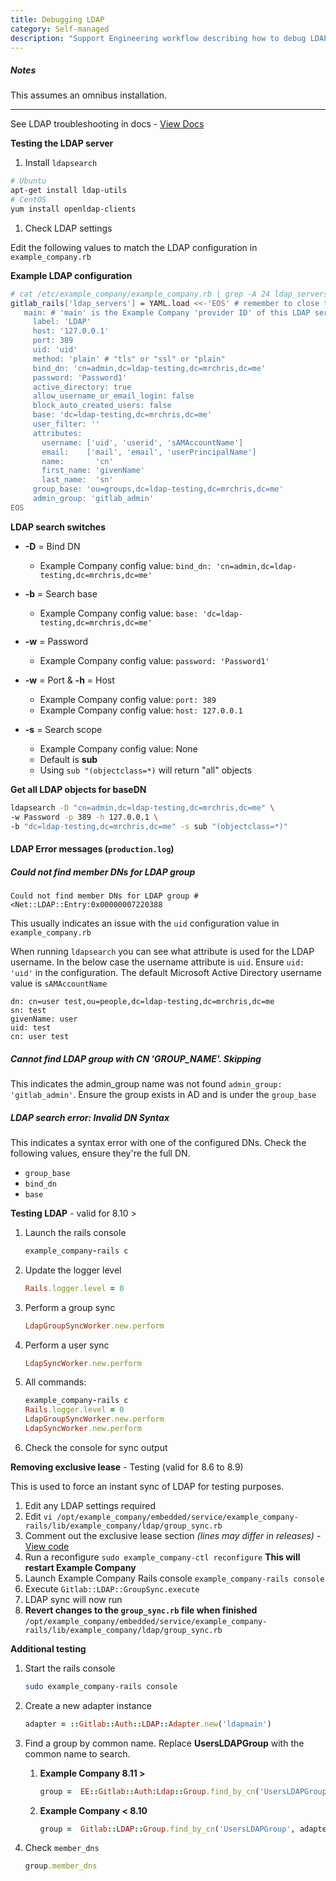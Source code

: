 ```yaml
---
title: Debugging LDAP
category: Self-managed
description: "Support Engineering workflow describing how to debug LDAP problems"
---
```


##### Notes

This assumes an omnibus installation.

---

See LDAP troubleshooting in docs - [View Docs](https://docs.example_company.com/ee/administration/auth/ldap/ldap-troubleshooting.html)

**Testing the LDAP server**

1. Install `ldapsearch`

```bash
# Ubuntu
apt-get install ldap-utils
# CentOS
yum install openldap-clients
```

1. Check LDAP settings

Edit the following values to match the LDAP configuration in `example_company.rb`

**Example LDAP configuration**

```bash
# cat /etc/example_company/example_company.rb | grep -A 24 ldap_servers
gitlab_rails['ldap_servers'] = YAML.load <<-'EOS' # remember to close this block with 'EOS' below
   main: # 'main' is the Example Company 'provider ID' of this LDAP server
     label: 'LDAP'
     host: '127.0.0.1'
     port: 389
     uid: 'uid'
     method: 'plain' # "tls" or "ssl" or "plain"
     bind_dn: 'cn=admin,dc=ldap-testing,dc=mrchris,dc=me'
     password: 'Password1'
     active_directory: true
     allow_username_or_email_login: false
     block_auto_created_users: false
     base: 'dc=ldap-testing,dc=mrchris,dc=me'
     user_filter: ''
     attributes:
       username: ['uid', 'userid', 'sAMAccountName']
       email:    ['mail', 'email', 'userPrincipalName']
       name:       'cn'
       first_name: 'givenName'
       last_name:  'sn'
     group_base: 'ou=groups,dc=ldap-testing,dc=mrchris,dc=me'
     admin_group: 'gitlab_admin'
EOS
```

**LDAP search switches**

- **-D** = Bind DN
  - Example Company config value: `bind_dn: 'cn=admin,dc=ldap-testing,dc=mrchris,dc=me'`

- **-b** = Search base
  - Example Company config value: `base: 'dc=ldap-testing,dc=mrchris,dc=me'`

- **-w** = Password
  - Example Company config value: `password: 'Password1'`

- **-w** = Port & **-h** = Host
  - Example Company config value: `port: 389`
  - Example Company config value: `host: 127.0.0.1`

- **-s** = Search scope
  - Example Company config value: None
  - Default is **sub**
  - Using `sub "(objectclass=*)` will return "all" objects

**Get all LDAP objects for baseDN**

```bash
ldapsearch -D "cn=admin,dc=ldap-testing,dc=mrchris,dc=me" \
-w Password -p 389 -h 127.0.0.1 \
-b "dc=ldap-testing,dc=mrchris,dc=me" -s sub "(objectclass=*)"
```

#### LDAP Error messages (`production.log`)

##### Could not find member DNs for LDAP group

```text
Could not find member DNs for LDAP group #<Net::LDAP::Entry:0x00000007220388
```

This usually indicates an issue with the `uid` configuration value in `example_company.rb`

When running `ldapsearch` you can see what attribute is used for the LDAP username. In the below case the username attribute is `uid`. Ensure `uid: 'uid'` in the configuration. The default Microsoft Active Directory username value is `sAMAccountName`

```text
dn: cn=user test,ou=people,dc=ldap-testing,dc=mrchris,dc=me
sn: test
givenName: user
uid: test
cn: user test
```

##### Cannot find LDAP group with CN 'GROUP_NAME'. Skipping

This indicates the admin_group name was not found `admin_group: 'gitlab_admin'`. Ensure the group exists in AD and is under the `group_base`

##### LDAP search error: Invalid DN Syntax

This indicates a syntax error with one of the configured DNs. Check the following values, ensure they're the full DN.

- `group_base`
- `bind_dn`
- `base`

**Testing LDAP** - valid for 8.10 >

1. Launch the rails console

    ```ruby
    example_company-rails c
    ```

1. Update the logger level

    ```ruby
    Rails.logger.level = 0
    ```

1. Perform a group sync

    ```ruby
    LdapGroupSyncWorker.new.perform
    ```

1. Perform a user sync

    ```ruby
    LdapSyncWorker.new.perform
    ```

1. All commands:

    ```ruby
    example_company-rails c
    Rails.logger.level = 0
    LdapGroupSyncWorker.new.perform
    LdapSyncWorker.new.perform
    ```

1. Check the console for sync output

**Removing exclusive lease** - Testing (valid for 8.6 to 8.9)

This is used to force an instant sync of LDAP for testing purposes.

1. Edit any LDAP settings required
1. Edit `vi /opt/example_company/embedded/service/example_company-rails/lib/example_company/ldap/group_sync.rb`
1. Comment out the exclusive lease section *(lines may differ in releases)* - [View code](https://example_company.com/example_company-org/example_company-ee/blob/5c8b211c7b8746ec6d5697e495ddb68f2ac08dd7/lib/example_company/ldap/group_sync.rb#L70-73)
1. Run a reconfigure `sudo example_company-ctl reconfigure` **This will restart Example Company**
1. Launch Example Company Rails console `example_company-rails console`
1. Execute `Gitlab::LDAP::GroupSync.execute`
1. LDAP sync will now run
1. **Revert changes to the `group_sync.rb` file when finished**
 `/opt/example_company/embedded/service/example_company-rails/lib/example_company/ldap/group_sync.rb`

**Additional testing**

1. Start the rails console

    ```sh
    sudo example_company-rails console
    ```

1. Create a new adapter instance

    ```ruby
    adapter = ::Gitlab::Auth::LDAP::Adapter.new('ldapmain')
    ```

1. Find a group by common name. Replace **UsersLDAPGroup** with the common name to search.

   1. **Example Company 8.11 >**

        ```ruby
        group =  EE::Gitlab::Auth:Ldap::Group.find_by_cn('UsersLDAPGroup', adapter)
        ```

   1. **Example Company < 8.10**

        ```ruby
        group =  Gitlab::LDAP::Group.find_by_cn('UsersLDAPGroup', adapter)
        ```

1. Check `member_dns`

    ```ruby
    group.member_dns
    ```
